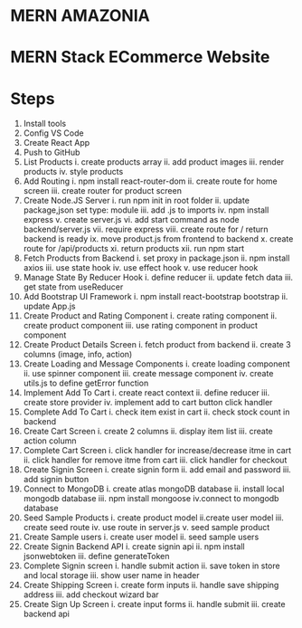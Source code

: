 # MERN AMAZONIA

# MERN Stack ECommerce Website

# Steps

1. Install tools
2. Config VS Code
3. Create React App
4. Push to GitHub
5. List Products
   i. create products array
   ii. add product images
   iii. render products
   iv. style products
6. Add Routing
   i. npm install react-router-dom
   ii. create route for home screen
   iii. create router for product screen
7. Create Node.JS Server
   i. run npm init in root folder
   ii. update package,json set type: module
   iii. add .js to imports
   iv. npm install express
   v. create server.js
   vi. add start command as node backend/server.js
   vii. require express
   viii. create route for / return backend is ready
   ix. move product.js from frontend to backend
   x. create route for /api/products
   xi. return products
   xii. run npm start
8. Fetch Products from Backend
   i. set proxy in package.json
   ii. npm install axios
   iii. use state hook
   iv. use effect hook
   v. use reducer hook
9. Manage State By Reducer Hook
   i. define reducer
   ii. update fetch data
   iii. get state from useReducer
10. Add Bootstrap UI Framework
    i. npm install react-bootstrap bootstrap
    ii. update App.js
11. Create Product and Rating Component
    i. create rating component
    ii. create product component
    iii. use rating component in product component
12. Create Product Details Screen
    i. fetch product from backend
    ii. create 3 columns (image, info, action)
13. Create Loading and Message Components
    i. create loading component
    ii. use spinner component
    iii. create message component
    iv. create utils.js to define getError function
14. Implement Add To Cart
    i. create react context
    ii. define reducer
    iii. create store provider
    iv. implement add to cart button click handler
15. Complete Add To Cart
    i. check item exist in cart
    ii. check stock count in backend
16. Create Cart Screen
    i. create 2 columns
    ii. display item list
    iii. create action column
17. Complete Cart Screen
    i. click handler for increase/decrease itme in cart
    ii. click handler for remove itme from cart
    iii. click handler for checkout
18. Create Signin Screen
    i. create signin form
    ii. add email and password
    iii. add signin button
19. Connect to MongoDB
    i. create atlas mongoDB database
    ii. install local mongodb database
    iii. npm install mongoose
    iv.connect to mongodb database
20. Seed Sample Products
    i. create product model
    ii.create user model
    iii. create seed route
    iv. use route in server.js
    v. seed sample product
21. Create Sample users
    i. create user model
    ii. seed sample users
22. Create Signin Backend API
    i. create signin api
    ii. npm install jsonwebtoken
    iii. define generateToken
23. Complete Signin screen
    i. handle submit action
    ii. save token in store and local storage
    iii. show user name in header
24. Create Shipping Screen
    i. create form inputs
    ii. handle save shipping address
    iii. add checkout wizard bar
25. Create Sign Up Screen
    i. create input forms
    ii. handle submit
    iii. create backend api
